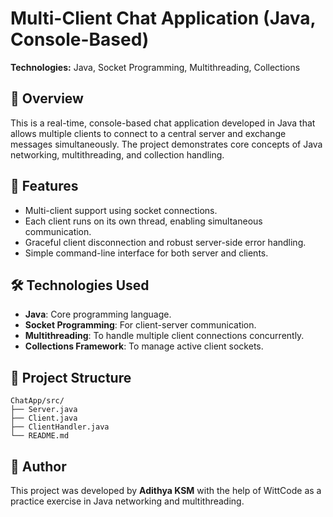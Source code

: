 # Multi-Client Chat Application (Java, Console-Based)

**Technologies:** Java, Socket Programming, Multithreading, Collections

## 📖 Overview
This is a real-time, console-based chat application developed in Java that allows multiple clients to connect to a central server and exchange messages simultaneously. The project demonstrates core concepts of Java networking, multithreading, and collection handling.

## 🚀 Features
- Multi-client support using socket connections.
- Each client runs on its own thread, enabling simultaneous communication.
- Graceful client disconnection and robust server-side error handling.
- Simple command-line interface for both server and clients.

## 🛠️ Technologies Used
- **Java**: Core programming language.
- **Socket Programming**: For client-server communication.
- **Multithreading**: To handle multiple client connections concurrently.
- **Collections Framework**: To manage active client sockets.

## 📂 Project Structure
```plaintext
ChatApp/src/
├── Server.java
├── Client.java
├── ClientHandler.java
└── README.md
```
## 📜 Author
This project was developed by **Adithya KSM** with the help of WittCode as a practice exercise in Java networking and multithreading.
